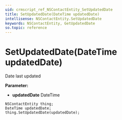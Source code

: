```yaml
---
uid: crmscript_ref_NSContactEntity_SetUpdatedDate
title: SetUpdatedDate(DateTime updatedDate)
intellisense: NSContactEntity.SetUpdatedDate
keywords: NSContactEntity, GetUpdatedDate
so.topic: reference
---
```


# SetUpdatedDate(DateTime updatedDate)

Date last updated

**Parameter:** 
* **updatedDate** DateTime

```crmscript
NSContactEntity thing;
DateTime updatedDate;
thing.SetUpdatedDate(updatedDate);
```

